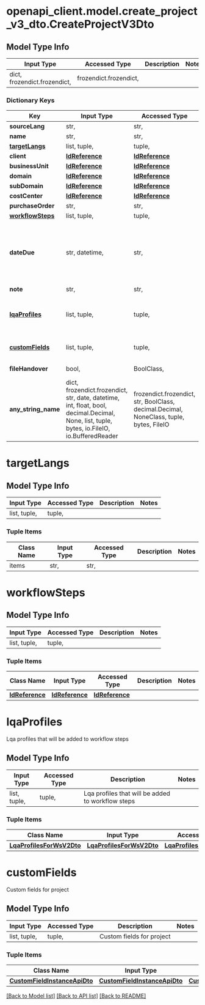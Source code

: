 # openapi_client.model.create_project_v3_dto.CreateProjectV3Dto

## Model Type Info
Input Type | Accessed Type | Description | Notes
------------ | ------------- | ------------- | -------------
dict, frozendict.frozendict,  | frozendict.frozendict,  |  | 

### Dictionary Keys
Key | Input Type | Accessed Type | Description | Notes
------------ | ------------- | ------------- | ------------- | -------------
**sourceLang** | str,  | str,  |  | 
**name** | str,  | str,  |  | 
**[targetLangs](#targetLangs)** | list, tuple,  | tuple,  |  | 
**client** | [**IdReference**](IdReference.md) | [**IdReference**](IdReference.md) |  | [optional] 
**businessUnit** | [**IdReference**](IdReference.md) | [**IdReference**](IdReference.md) |  | [optional] 
**domain** | [**IdReference**](IdReference.md) | [**IdReference**](IdReference.md) |  | [optional] 
**subDomain** | [**IdReference**](IdReference.md) | [**IdReference**](IdReference.md) |  | [optional] 
**costCenter** | [**IdReference**](IdReference.md) | [**IdReference**](IdReference.md) |  | [optional] 
**purchaseOrder** | str,  | str,  |  | [optional] 
**[workflowSteps](#workflowSteps)** | list, tuple,  | tuple,  |  | [optional] 
**dateDue** | str, datetime,  | str,  |  | [optional] value must conform to RFC-3339 date-time
**note** | str,  | str,  |  | [optional] 
**[lqaProfiles](#lqaProfiles)** | list, tuple,  | tuple,  | Lqa profiles that will be added to workflow steps | [optional] 
**[customFields](#customFields)** | list, tuple,  | tuple,  | Custom fields for project | [optional] 
**fileHandover** | bool,  | BoolClass,  | Default: false | [optional] 
**any_string_name** | dict, frozendict.frozendict, str, date, datetime, int, float, bool, decimal.Decimal, None, list, tuple, bytes, io.FileIO, io.BufferedReader | frozendict.frozendict, str, BoolClass, decimal.Decimal, NoneClass, tuple, bytes, FileIO | any string name can be used but the value must be the correct type | [optional]

# targetLangs

## Model Type Info
Input Type | Accessed Type | Description | Notes
------------ | ------------- | ------------- | -------------
list, tuple,  | tuple,  |  | 

### Tuple Items
Class Name | Input Type | Accessed Type | Description | Notes
------------- | ------------- | ------------- | ------------- | -------------
items | str,  | str,  |  | 

# workflowSteps

## Model Type Info
Input Type | Accessed Type | Description | Notes
------------ | ------------- | ------------- | -------------
list, tuple,  | tuple,  |  | 

### Tuple Items
Class Name | Input Type | Accessed Type | Description | Notes
------------- | ------------- | ------------- | ------------- | -------------
[**IdReference**](IdReference.md) | [**IdReference**](IdReference.md) | [**IdReference**](IdReference.md) |  | 

# lqaProfiles

Lqa profiles that will be added to workflow steps

## Model Type Info
Input Type | Accessed Type | Description | Notes
------------ | ------------- | ------------- | -------------
list, tuple,  | tuple,  | Lqa profiles that will be added to workflow steps | 

### Tuple Items
Class Name | Input Type | Accessed Type | Description | Notes
------------- | ------------- | ------------- | ------------- | -------------
[**LqaProfilesForWsV2Dto**](LqaProfilesForWsV2Dto.md) | [**LqaProfilesForWsV2Dto**](LqaProfilesForWsV2Dto.md) | [**LqaProfilesForWsV2Dto**](LqaProfilesForWsV2Dto.md) |  | 

# customFields

Custom fields for project

## Model Type Info
Input Type | Accessed Type | Description | Notes
------------ | ------------- | ------------- | -------------
list, tuple,  | tuple,  | Custom fields for project | 

### Tuple Items
Class Name | Input Type | Accessed Type | Description | Notes
------------- | ------------- | ------------- | ------------- | -------------
[**CustomFieldInstanceApiDto**](CustomFieldInstanceApiDto.md) | [**CustomFieldInstanceApiDto**](CustomFieldInstanceApiDto.md) | [**CustomFieldInstanceApiDto**](CustomFieldInstanceApiDto.md) |  | 

[[Back to Model list]](../../README.md#documentation-for-models) [[Back to API list]](../../README.md#documentation-for-api-endpoints) [[Back to README]](../../README.md)

